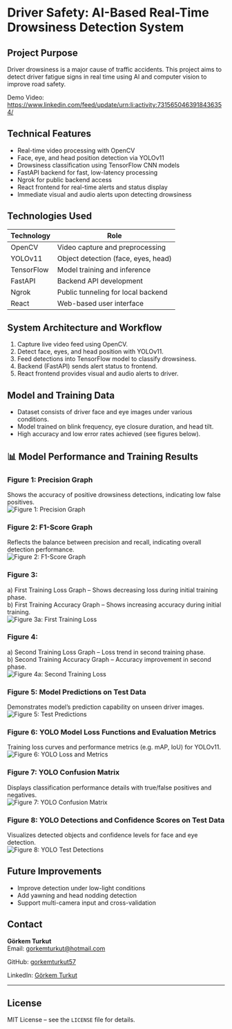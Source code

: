 # Driver Safety: AI-Based Real-Time Drowsiness Detection System

## Project Purpose  
Driver drowsiness is a major cause of traffic accidents. This project aims to detect driver fatigue signs in real time using AI and computer vision to improve road safety.

Demo Video: https://www.linkedin.com/feed/update/urn:li:activity:7315650463918436354/

## Technical Features

- Real-time video processing with OpenCV  
- Face, eye, and head position detection via YOLOv11  
- Drowsiness classification using TensorFlow CNN models  
- FastAPI backend for fast, low-latency processing  
- Ngrok for public backend access  
- React frontend for real-time alerts and status display  
- Immediate visual and audio alerts upon detecting drowsiness  

## Technologies Used

| Technology | Role                                              |
|------------|---------------------------------------------------|
| OpenCV     | Video capture and preprocessing                    |
| YOLOv11    | Object detection (face, eyes, head)                |
| TensorFlow | Model training and inference                        |
| FastAPI    | Backend API development                             |
| Ngrok      | Public tunneling for local backend                  |
| React      | Web-based user interface                            |

## System Architecture and Workflow

1. Capture live video feed using OpenCV.  
2. Detect face, eyes, and head position with YOLOv11.  
3. Feed detections into TensorFlow model to classify drowsiness.  
4. Backend (FastAPI) sends alert status to frontend.  
5. React frontend provides visual and audio alerts to driver.

## Model and Training Data

- Dataset consists of driver face and eye images under various conditions.  
- Model trained on blink frequency, eye closure duration, and head tilt.  
- High accuracy and low error rates achieved (see figures below).

## 📊 Model Performance and Training Results

### Figure 1: Precision Graph  
Shows the accuracy of positive drowsiness detections, indicating low false positives.  
![Figure 1: Precision Graph](images/precision_graph.png)

### Figure 2: F1-Score Graph  
Reflects the balance between precision and recall, indicating overall detection performance.  
![Figure 2: F1-Score Graph](images/f1score_graph.png)

### Figure 3:  
a) First Training Loss Graph – Shows decreasing loss during initial training phase.  
b) First Training Accuracy Graph – Shows increasing accuracy during initial training.  
![Figure 3a: First Training Loss](images/first_training_loss.png)  

### Figure 4:  
a) Second Training Loss Graph – Loss trend in second training phase.  
b) Second Training Accuracy Graph – Accuracy improvement in second phase.  
![Figure 4a: Second Training Loss](images/second_training_accuracy.png)  

### Figure 5: Model Predictions on Test Data  
Demonstrates model’s prediction capability on unseen driver images.  
![Figure 5: Test Predictions](images/test_predictions.png)

### Figure 6: YOLO Model Loss Functions and Evaluation Metrics  
Training loss curves and performance metrics (e.g. mAP, IoU) for YOLOv11.  
![Figure 6: YOLO Loss and Metrics](images/yolo_loss_metrics.png)

### Figure 7: YOLO Confusion Matrix  
Displays classification performance details with true/false positives and negatives.  
![Figure 7: YOLO Confusion Matrix](images/yolo_confusion_matrix.png)

### Figure 8: YOLO Detections and Confidence Scores on Test Data  
Visualizes detected objects and confidence levels for face and eye detection.  
![Figure 8: YOLO Test Detections](images/yolo_test_detections.png)


## Future Improvements

- Improve detection under low-light conditions  
- Add yawning and head nodding detection  
- Support multi-camera input and cross-validation  

## Contact

**Görkem Turkut**  
Email: gorkemturkut@hotmail.com

GitHub: [gorkemturkut57](https://github.com/gorkemturkut57) 

LinkedIn: [Görkem Turkut](https://www.linkedin.com/in/gorkemturkut)

---

## License

MIT License – see the `LICENSE` file for details.
